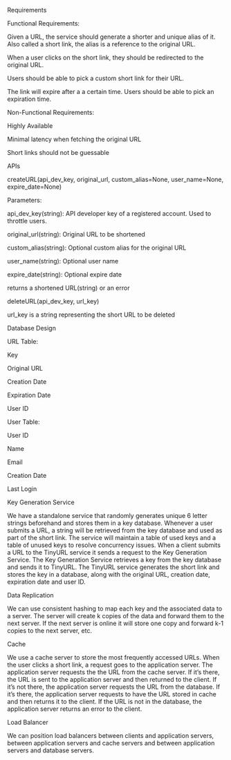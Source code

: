 ﻿Requirements

Functional Requirements:

Given a URL, the service should generate a shorter and unique alias of it. Also called a short link, the alias is a reference to the original URL.

When a user clicks on the short link, they should be redirected to the original URL.

Users should be able to pick a custom short link for their URL.

The link will expire after a a certain time. Users should be able to pick an expiration time.


Non-Functional Requirements:

Highly Available

Minimal latency when fetching the original URL

Short links should not be guessable

APIs

createURL(api\_dev\_key, original\_url, custom\_alias=None, user\_name=None, expire\_date=None)

Parameters:

api\_dev\_key(string): API developer key of a registered account. Used to throttle users.

original\_url(string): Original URL to be shortened

custom\_alias(string): Optional custom alias for the original URL

user\_name(string): Optional user name

expire\_date(string): Optional expire date

returns a shortened URL(string) or an error

deleteURL(api\_dev\_key, url\_key)

url\_key is a string representing the short URL to be deleted

Database Design

URL Table:

Key

Original URL

Creation Date

Expiration Date

User ID

User Table:

User ID

Name

Email

Creation Date

Last Login

Key Generation Service

We have a standalone service that randomly generates unique 6 letter strings beforehand and stores them in a key database. Whenever a user submits a URL, a string will be retrieved from the key database and used as part of the short link. The service will maintain a table of used keys and a table of unused keys to resolve concurrency issues. When a client submits a URL to the TinyURL service it sends a request to the Key Generation Service. The Key Generation Service retrieves a key from the key database and sends it to TinyURL. The TinyURL service generates the short link and stores the key in a database, along with the original URL, creation date, expiration date and user ID.

Data Replication

We can use consistent hashing to map each key and the associated data to a server. The server will create k copies of the data and forward them to the next server. If the next server is online it will store one copy and forward k-1 copies to the next server, etc.

Cache

We use a cache server to store the most frequently accessed URLs. When the user clicks a short link, a request goes to the application server. The application server requests the the URL from the cache server. If it’s there, the URL is sent to the application server and then returned to the client. If it’s not there, the application server requests the URL from the database. If it’s there, the application server requests to have the URL stored in cache and then returns it to the client. If the URL is not in the database, the application server returns an error to the client.

Load Balancer

We can position load balancers between clients and application servers, between application servers and cache servers and between application servers and database servers.



